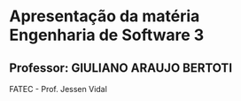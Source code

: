 # Apresentação da matéria Engenharia de Software 3
## Professor: GIULIANO ARAUJO BERTOTI
FATEC - Prof. Jessen Vidal

